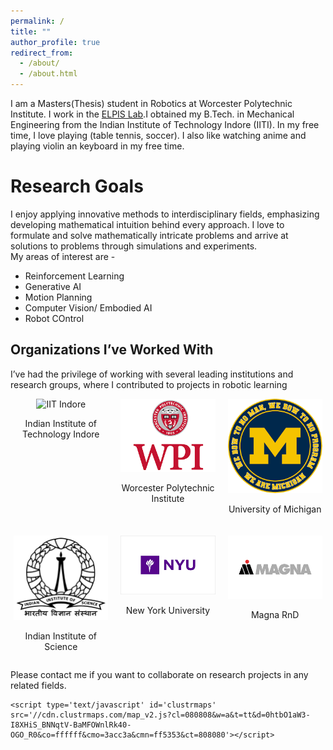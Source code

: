```yaml
---
permalink: /
title: ""
author_profile: true
redirect_from: 
  - /about/
  - /about.html
---
```


I am a Masters(Thesis) student in Robotics at Worcester Polytechnic Institute. I work in the [ELPIS Lab](https://elpislab.org/).I obtained my B.Tech. in Mechanical Engineering from the Indian Institute of Technology Indore (IITI). In my free time, I love playing (table tennis, soccer). I also like watching anime and playing violin an keyboard in my free time.

Research Goals
===
I enjoy applying innovative methods to interdisciplinary fields, emphasizing developing mathematical intuition behind every approach. I love to formulate and solve mathematically intricate problems and arrive at solutions to problems through simulations and experiments. <br>
My areas of interest are -

<ul>
  <li>Reinforcement Learning</li> 
  <li> Generative AI </li>   
  <li> Motion Planning </li>
  <li> Computer Vision/ Embodied AI </li>
  <li> Robot COntrol </li>
</ul>

## Organizations I’ve Worked With

I’ve had the privilege of working with several leading institutions and research groups, where I contributed to projects in robotic learning 

<div style="display: flex; flex-wrap: wrap; justify-content: center; gap: 20px;">
  <!-- IIT Bombay -->
  <div style="width: 30%; text-align: center;">
    <img src="/images/iitindore.png" alt="IIT Indore" style="width: 100%; height: auto;">
    <p>Indian Institute of Technology Indore</p>
  </div>

  <div style="width: 30%; text-align: center;">
    <img src="/images/wpi.png" alt="WPI" style="width: 100%; height: auto;">
    <p>Worcester Polytechnic Institute</p>
  </div>

  <!-- University of Michigan -->
  <div style="width: 30%; text-align: center;">
    <img src="/images/umich.png" alt="University of Michigan" style="width: 100%; height: auto;">
    <p>University of Michigan</p>
  </div>

  <!-- University of Toronto -->
  <div style="width: 30%; text-align: center;">
    <img src="/images/iisc.png" alt="IISc" style="width: 100%; height: auto;">
    <p>Indian Institute of Science</p>
  </div>

  <!-- Automotive Research Center -->
  <div style="width: 30%; text-align: center;">
    <img src="/images/NYU.png" alt="NYU" style="width: 100%; height: auto;">
    <p>New York University</p>
  </div>

  <!-- Isuzu Technical Center of America -->
  <div style="width: 30%; text-align: center;">
    <img src="\images\magna.png" alt="Magna" style="width: 100%; height: auto;">
    <p>Magna RnD</p>
  </div>

  </div>

Please contact me if you want to collaborate on research projects in any related fields.

<!-- <div style="text-align: center;"> -->
  <!-- <div style="width: 400px; height: 300px; margin: auto;"> -->
    <script type='text/javascript' id='clustrmaps' src='//cdn.clustrmaps.com/map_v2.js?cl=080808&w=a&t=tt&d=0htbO1aW3-I8XHiS_BNNqtV-BaMFOWnlRk40-OGO_R0&co=ffffff&cmo=3acc3a&cmn=ff5353&ct=808080'></script>
  <!-- </div> -->
<!-- </div> -->
<!--  -->